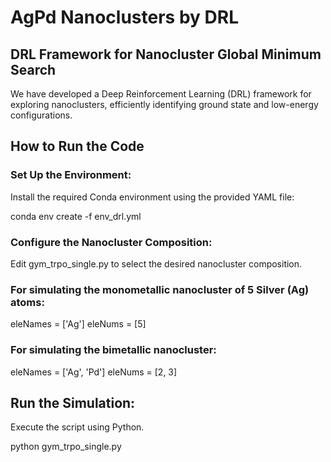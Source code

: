 # AgPd Nanoclusters by DRL

## DRL Framework for Nanocluster Global Minimum Search

We have developed a Deep Reinforcement Learning (DRL) framework for exploring nanoclusters, efficiently identifying ground state and low-energy configurations.


## How to Run the Code

### Set Up the Environment:

Install the required Conda environment using the provided YAML file:

conda env create -f env_drl.yml

### Configure the Nanocluster Composition:

Edit gym_trpo_single.py to select the desired nanocluster composition.

### For simulating the monometallic nanocluster of 5 Silver (Ag) atoms:

eleNames = ['Ag']
eleNums = [5]

### For simulating the bimetallic nanocluster:

eleNames = ['Ag', 'Pd']
eleNums = [2, 3]

## Run the Simulation:

Execute the script using Python.

python gym_trpo_single.py

